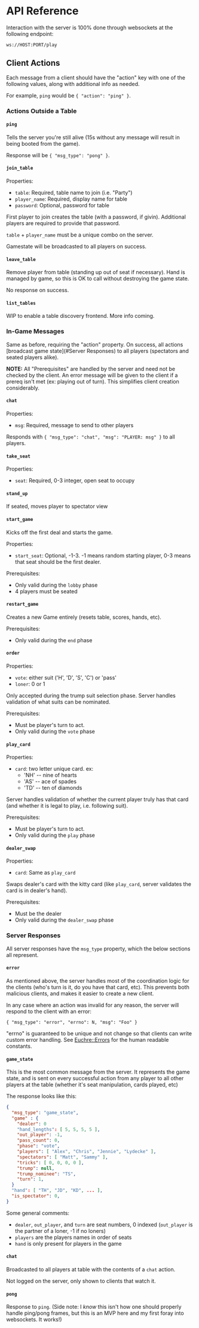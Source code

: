 API Reference
=============

Interaction with the server is 100% done through websockets at the following
endpoint:

    ws://HOST:PORT/play

Client Actions
--------------
Each message from a client should have the "action" key with one of the
following values, along with additional info as needed.

For example, `ping` would be `{ "action": "ping" }`.

### Actions Outside a Table

#### `ping`

Tells the server you're still alive (15s without any message will result in
being booted from the game).

Response will be `{ "msg_type": "pong" }`.

#### `join_table`

Properties:
- `table`: Required, table name to join (i.e. "Party")
- `player_name`: Required, display name for table
- `password`: Optional, password for table

First player to join creates the table (with a password, if givin).
Additional players are required to provide that password.

`table` + `player_name` must be a unique combo on the server.

Gamestate will be broadcasted to all players on success.

#### `leave_table`

Remove player from table (standing up out of seat if necessary).
Hand is managed by game, so this is OK to call without destroying the
game state.

No response on success.

#### `list_tables`

WIP to enable a table discovery frontend. More info coming.


### In-Game Messages

Same as before, requiring the "action" property. On success, all actions
[broadcast game state](#Server Responses) to all players (spectators and
seated players alike).

**NOTE:** All "Prerequisites" are handled by the server and need not be
checked by the client. An error message will be given to the client if a
prereq isn't met (ex: playing out of turn). This simplifies client creation
considerably.

#### `chat`

Properties:
- `msg`: Required, message to send to other players

Responds with `{ "msg_type": "chat", "msg": "PLAYER: msg" }` to all players.

#### `take_seat`

Properties:
- `seat`: Required, 0-3 integer, open seat to occupy

#### `stand_up`

If seated, moves player to spectator view

#### `start_game`

Kicks off the first deal and starts the game.

Properties:
- `start_seat`: Optional, -1-3. -1 means random starting player, 0-3
  means that seat should be the first dealer.

Prerequisites:
* Only valid during the `lobby` phase
* 4 players must be seated

#### `restart_game`

Creates a new Game entirely (resets table, scores, hands, etc).

Prerequisites:
* Only valid during the `end` phase

#### `order`

Properties:
- `vote`: either suit ('H', 'D', 'S', 'C') or 'pass'
- `loner`: 0 or 1

Only accepted during the trump suit selection phase. Server handles
validation of what suits can be nominated.

Prerequisites:
* Must be player's turn to act.
* Only valid during the `vote` phase

#### `play_card`

Properties:
- `card`: two letter unique card. ex:
  - 'NH' -- nine of hearts
  - 'AS' -- ace of spades
  - 'TD' -- ten of diamonds

Server handles validation of whether the current player truly has that card
(and whether it is legal to play, i.e. following suit).

Prerequisites:
* Must be player's turn to act.
* Only valid during the `play` phase

#### `dealer_swap`

Properties:
- `card`: Same as `play_card`

Swaps dealer's card with the kitty card (like `play_card`, server validates
the card is in dealer's hand).

Prerequisites:
* Must be the dealer
* Only valid during the `dealer_swap` phase

### Server Responses

All server responses have the `msg_type` property, which the below sections
all represent.

#### `error`

As mentioned above, the server handles most of the coordination logic for the
clients (who's turn is it, do you have that card, etc). This prevents both
malicious clients, and makes it easier to create a new client.

In any case where an action was invalid for any reason, the server will
respond to the client with an error:

    { "msg_type": "error", "errno": N, "msg": "Foo" }

"errno" is guaranteed to be unique and not change so that clients can
write custom error handling. See [Euchre::Errors](lib/Euchre/Errors.pm) for
the human readable constants.

#### `game_state`

This is the most common message from the server. It represents the game state,
and is sent on every successful action from any player to all other players at
the table (whether it's seat manipulation, cards played, etc)

The response looks like this:

```json
{
  "msg_type": "game_state",
  "game" : {
    "dealer": 0
    "hand_lengths": [ 5, 5, 5, 5 ],
    "out_player": -1,
    "pass_count": 0,
    "phase": "vote",
    "players": [ "Alex", "Chris", "Jennie", "Lydecke" ],
    "spectators": [ "Matt", "Sammy" ],
    "tricks": [ 0, 0, 0, 0 ],
    "trump": null,
    "trump_nominee": "TS",
    "turn": 1,
  }
  "hand": [ "TH", "JD", "KD", ... ],
  "is_spectator": 0,
}
```

Some general comments:

* `dealer`, `out_player`, and `turn` are seat numbers, 0 indexed (`out_player` is
  the partner of a loner, -1 if no loners)
* `players` are the players names in order of seats
* `hand` is only present for players in the game

#### `chat`

Broadcasted to all players at table with the contents of a `chat` action.

Not logged on the server, only shown to clients that watch it.

#### `pong`

Response to `ping`. (Side note: I _know_ this isn't how one should properly
handle ping/pong frames, but this is an MVP here and my first foray into
websockets. It works!)

